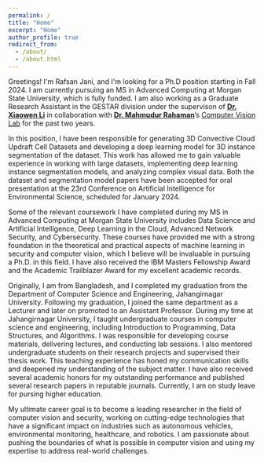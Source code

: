 ```yaml
---
permalink: /
title: "Home"
excerpt: "Home"
author_profile: true
redirect_from: 
  - /about/
  - /about.html
---
```


Greetings! I'm Rafsan Jani, and I'm looking for a Ph.D position starting in Fall 2024. I am currently pursuing an MS in Advanced Computing at Morgan State University, which is fully funded. I am also working as a Graduate Research Assistant in the GESTAR division under the supervison of [**Dr. Xiaowen Li**](https://www.morgan.edu/climate-science/faculty-and-staff/xiaowen-li) in collaboration with [**Dr. Mahmudur Rahaman**]( https://www.morgan.edu/computer-science/faculty-and-staff/md-rahman)’s [Computer Vision Lab](https://mdrahmanlab.com/) for the past two years.

In this position, I have been responsible for generating 3D Convective Cloud Updraft Cell Datasets and developing a deep learning model for 3D instance segmentation of the dataset. This work has allowed me to gain valuable experience in working with large datasets, implementing deep learning instance segmentation models, and analyzing complex visual data. Both the dataset and segmentation model papers have been accepted for oral presentation at the 23rd Conference on Artificial Intelligence for Environmental Science, scheduled for January 2024.

Some of the relevant coursework I have completed during my MS in Advanced Computing at Morgan State University includes Data Science and Artificial Intelligence, Deep Learning in the Cloud, Advanced Network Security, and Cybersecurity. These courses have provided me with a strong foundation in the theoretical and practical aspects of machine learning in security and computer vision, which I believe will be invaluable in pursuing a Ph.D. in this field. I have also received the IBM Masters Fellowship Award and the Academic Trailblazer Award for my excellent academic records.

Originally, I am from Bangladesh, and I completed my graduation from the Department of Computer Science and Engineering, Jahangirnagar University. Following my graduation, I joined the same department as a Lecturer and later on promoted to an Assistant Professor. During my time at Jahangirnagar University, I taught undergraduate courses in computer science and engineering, including Introduction to Programming, Data Structures, and Algorithms. I was responsible for developing course materials, delivering lectures, and conducting lab sessions. I also mentored undergraduate students on their research projects and supervised their thesis work. This teaching experience has honed my communication skills and deepened my understanding of the subject matter. I have also received several academic honors for my outstanding performance and published several research papers in reputable journals. Currently, I am on study leave for pursing higher education.

My ultimate career goal is to become a leading researcher in the field of computer vision and security, working on cutting-edge technologies that have a significant impact on industries such as autonomous vehicles, environmental monitoring, healthcare, and robotics. I am passionate about pushing the boundaries of what is possible in computer vision and using my expertise to address real-world challenges.